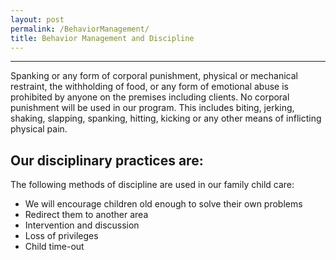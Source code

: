 ```yaml
---
layout: post
permalink: /BehaviorManagement/
title: Behavior Management and Discipline
---
```


----------
Spanking or any form of corporal punishment, physical or mechanical restraint, the withholding of food, or any form of emotional abuse is prohibited by anyone on the premises including clients.  No corporal punishment will be used in our program.  This includes biting, jerking, shaking, slapping, spanking, hitting, kicking or any other means of inflicting physical pain.  

## Our disciplinary practices are: ##
The following methods of discipline are used in our family child care:

- We will encourage children old enough to solve their own problems
- Redirect them to another area
- Intervention and discussion
- Loss of privileges
- Child time-out
